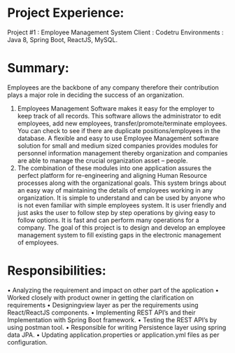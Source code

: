 Project Experience:
====================
Project #1	:  Employee Management System
Client		:  Codetru
Environments	:  Java 8, Spring Boot, ReactJS, MySQL. 

Summary:
========

Employees are the backbone of any company therefore their contribution plays a major role in deciding the success of an organization.
1. Employees Management Software makes it easy for the employer to keep track of all records. This software allows the administrator to edit employees, add new employees, transfer/promote/terminate employees. You can check to see if there are duplicate positions/employees in the database. A flexible and easy to use Employee Management software solution for small and medium sized companies provides modules for personnel information management thereby organization and companies are able to manage the crucial organization asset – people.
2. The combination of these modules into one application assures the perfect platform for re-engineering and aligning Human Resource processes along with the organizational goals. This system brings about an easy way of maintaining the details of employees working in any organization. It is simple to understand and can be used by anyone who is not even familiar with simple employees system. It is user friendly and just asks the user to follow step by step operations by giving easy to follow options. It is fast and can perform many operations for a company. The goal of this project is to design and develop an employee management system to fill existing gaps in the electronic management of employees. 

Responsibilities:
=================

•	Analyzing the requirement and impact on other part of the application
•	Worked closely with product owner in getting the clarification on requirements
•	Designingview layer as per the requirements using React/ReactJS components.
•	Implementing REST API’s and their Implementation with Spring Boot framework.
•	Testing the REST API’s by using postman tool. 
•	Responsible for writing Persistence layer using spring data JPA.
•	Updating application.properties or application.yml files as per configuration.
